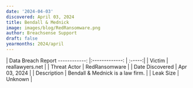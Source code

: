 ```yaml
---
date: '2024-04-03'
discovered: April 03, 2024
title: Bendall & Mednick
image: images/blog/RedRansomware.png
author: Breachsense Support
draft: false
yearmonths: 2024/april
---
```



| Data Breach Report
------------:     |:-------------:    | :-----:|
| Victim      | reallawyers.net      | 
| Threat Actor      | RedRansomware      | 
| Date Discovered      | Apr 03, 2024      | 
| Description      | Bendall & Mednick is a law firm.      | 
| Leak Size      | Unknown      | 

